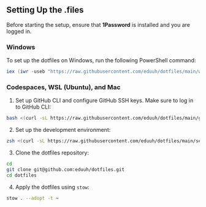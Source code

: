 ## Setting Up the .files

Before starting the setup, ensure that **1Password** is installed and you are logged in.

### Windows

To set up the dotfiles on Windows, run the following PowerShell command:

```powershell
iex (iwr -useb "https://raw.githubusercontent.com/eduuh/dotfiles/main/windowsetup.ps1")
```

### Codespaces, WSL (Ubuntu), and Mac

1. Set up GitHub CLI and configure GitHub SSH keys. Make sure to log in to GitHub CLI:

```zsh
bash <(curl -sL https://raw.githubusercontent.com/eduuh/dotfiles/main/github_keys.sh)
```

2. Set up the development environment:

```zsh
zsh <(curl -sL https://raw.githubusercontent.com/eduuh/dotfiles/main/setup.sh)
```

3. Clone the dotfiles repository:

```zsh
cd
git clone git@github.com:eduuh/dotfiles.git
cd dotfiles
```

4. Apply the dotfiles using `stow`:

```zsh
stow . --adopt -t ~
```
